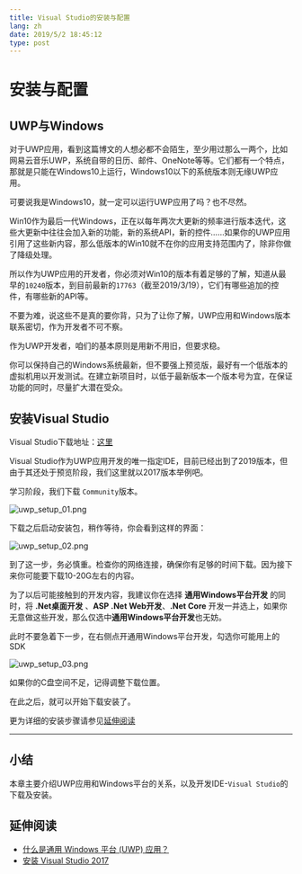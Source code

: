 ```yaml
---
title: Visual Studio的安装与配置
lang: zh
date: 2019/5/2 18:45:12
type: post
---
```


# 安装与配置

## UWP与Windows

对于UWP应用，看到这篇博文的人想必都不会陌生，至少用过那么一两个，比如网易云音乐UWP，系统自带的日历、邮件、OneNote等等。它们都有一个特点，那就是只能在Windows10上运行，Windows10以下的系统版本则无缘UWP应用。

可要说我是Windows10，就一定可以运行UWP应用了吗？也不尽然。

Win10作为最后一代Windows，正在以每年两次大更新的频率进行版本迭代，这些大更新中往往会加入新的功能，新的系统API，新的控件……如果你的UWP应用引用了这些新内容，那么低版本的Win10就不在你的应用支持范围内了，除非你做了降级处理。

所以作为UWP应用的开发者，你必须对Win10的版本有着足够的了解，知道从最早的`10240`版本，到目前最新的`17763`（截至2019/3/19），它们有哪些追加的控件，有哪些新的API等。

不要为难，说这些不是真的要你背，只为了让你了解，UWP应用和Windows版本联系密切，作为开发者不可不察。

作为UWP开发者，咱们的基本原则是用新不用旧，但要求稳。

你可以保持自己的Windows系统最新，但不要强上预览版，最好有一个低版本的虚拟机用以开发测试。在建立新项目时，以低于最新版本一个版本号为宜，在保证功能的同时，尽量扩大潜在受众。

## 安装Visual Studio

Visual Studio下载地址：[这里](https://visualstudio.microsoft.com/)

Visual Studio作为UWP应用开发的唯一指定IDE，目前已经出到了2019版本，但由于其还处于预览阶段，我们这里就以2017版本举例吧。

学习阶段，我们下载 `Community`版本。

![uwp_setup_01.png](https://storage.live.com/items/51816931BAB0F7A8!12434?authkey=AO7QXpgYo7-5DUU)

下载之后启动安装包，稍作等待，你会看到这样的界面：

![uwp_setup_02.png](https://storage.live.com/items/51816931BAB0F7A8!12435?authkey=AO7QXpgYo7-5DUU)

到了这一步，务必慎重。检查你的网络连接，确保你有足够的时间下载。因为接下来你可能要下载10-20G左右的内容。

为了以后可能接触到的开发内容，我建议你在选择 **通用Windows平台开发** 的同时，将 **.Net桌面开发** 、**ASP .Net Web开发**、**.Net Core** 开发一并选上，如果你无意做这些开发，那么仅选中**通用Windows平台开发**也无妨。

此时不要急着下一步，在右侧点开通用Windows平台开发，勾选你可能用上的SDK

![uwp_setup_03.png](https://storage.live.com/items/51816931BAB0F7A8!12437?authkey=AO7QXpgYo7-5DUU)

如果你的C盘空间不足，记得调整下载位置。

在此之后，就可以开始下载安装了。

更为详细的安装步骤请参见[延伸阅读](#延伸阅读)

---

## 小结

本章主要介绍UWP应用和Windows平台的关系，以及开发IDE-`Visual Studio`的下载及安装。

## 延伸阅读

- [什么是通用 Windows 平台 (UWP) 应用？](https://docs.microsoft.com/zh-cn/windows/uwp/get-started/universal-application-platform-guide)
- [安装 Visual Studio 2017](https://docs.microsoft.com/zh-cn/visualstudio/install/install-visual-studio?view=vs-2017)
